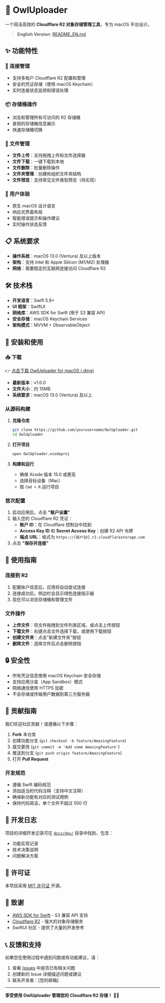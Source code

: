 # 🦉 OwlUploader

一个简洁高效的 **Cloudflare R2 对象存储管理工具**，专为 macOS 平台设计。

> **English Version**: [README_EN.md](README_EN.md)

## ✨ 功能特性

### 🔗 连接管理
- 支持多账户 Cloudflare R2 配置和管理
- 安全的凭证存储（使用 macOS Keychain）
- 实时连接状态监控和错误处理

### 📦 存储桶操作
- 浏览和管理所有可访问的 R2 存储桶
- 直观的存储桶信息展示
- 快速存储桶切换

### 📁 文件管理
- **文件上传**：支持拖拽上传和文件选择器
- **文件下载**：一键下载到本地
- **文件删除**：批量删除操作
- **文件夹管理**：创建和组织文件夹结构
- **文件预览**：支持常见文件类型预览（待实现）

### 🎨 用户体验
- 原生 macOS 设计语言
- 响应式界面布局
- 智能错误提示和操作建议
- 实时操作状态反馈

## 📋 系统要求

- **操作系统**：macOS 13.0 (Ventura) 及以上版本
- **架构**：支持 Intel 和 Apple Silicon (M1/M2) 处理器
- **网络**：需要稳定的互联网连接访问 Cloudflare R2

## 🛠 技术栈

- **开发语言**：Swift 5.9+
- **UI 框架**：SwiftUI
- **网络库**：AWS SDK for Swift (用于 S3 兼容 API)
- **安全存储**：macOS Keychain Services
- **架构模式**：MVVM + ObservableObject

## 🚀 安装和使用

### 📥 下载

👉 [点击下载 OwlUploader for macOS (.dmg)](https://github.com/sanvibyfish/OwlUploader/releases/download/v1.0.0/OwlUploader.dmg)

- **最新版本**：v1.0.0
- **文件大小**：约 15MB
- **系统要求**：macOS 13.0 (Ventura) 及以上

### 从源码构建

1. **克隆仓库**
   ```bash
   git clone https://github.com/yourusername/OwlUploader.git
   cd OwlUploader
   ```

2. **打开项目**
   ```bash
   open OwlUploader.xcodeproj
   ```

3. **构建和运行**
   - 确保 Xcode 版本 15.0 或更高
   - 选择目标设备（Mac）
   - 按 `Cmd + R` 运行项目

### 首次配置

1. 启动应用后，点击 **"账户设置"**
2. 输入您的 Cloudflare R2 凭证：
   - **账户 ID**：在 Cloudflare 控制台中找到
   - **Access Key ID** 和 **Secret Access Key**：创建 R2 API 令牌
   - **端点 URL**：格式为 `https://[账户ID].r2.cloudflarestorage.com`
3. 点击 **"保存并连接"**

## 📖 使用指南

### 连接到 R2
1. 配置账户信息后，应用将自动尝试连接
2. 连接成功后，侧边栏会显示绿色连接指示器
3. 现在可以浏览存储桶和管理文件

### 文件操作
- **上传文件**：将文件拖拽到文件列表区域，或点击上传按钮
- **下载文件**：右键点击文件选择下载，或使用下载按钮
- **创建文件夹**：点击"新建文件夹"按钮
- **删除文件**：选择文件后点击删除按钮

## 🔒 安全性

- 所有凭证信息使用 macOS Keychain 安全存储
- 支持应用沙盒（App Sandbox）模式
- 网络通信使用 HTTPS 加密
- 不会存储或传输用户数据到第三方服务器

## 🤝 贡献指南

我们欢迎社区贡献！请遵循以下步骤：

1. **Fork** 本仓库
2. 创建功能分支 (`git checkout -b feature/AmazingFeature`)
3. 提交更改 (`git commit -m 'Add some AmazingFeature'`)
4. 推送到分支 (`git push origin feature/AmazingFeature`)
5. 打开 **Pull Request**

### 开发规范
- 遵循 Swift 编码规范
- 添加适当的代码注释（支持中文注释）
- 确保新功能有对应的测试用例
- 保持代码简洁，单个文件不超过 500 行

## 📝 开发日志

项目的详细开发记录可在 [`docs/dev/`](docs/dev/) 目录中找到，包含：
- 功能实现记录
- 技术决策说明
- 问题解决方案

## 📄 许可证

本项目采用 [MIT 许可证](LICENSE) 开源。

## 🙏 致谢

- [AWS SDK for Swift](https://github.com/awslabs/aws-sdk-swift) - S3 兼容 API 支持
- [Cloudflare R2](https://developers.cloudflare.com/r2/) - 强大的对象存储服务
- SwiftUI 社区 - 提供了大量的开发参考

## 📞 反馈和支持

如果您在使用过程中遇到问题或有功能建议，请：

1. 查看 [Issues](https://github.com/yourusername/OwlUploader/issues) 中是否已有相关问题
2. 创建新的 Issue 详细描述问题或建议
3. 联系开发者：[您的邮箱]

---

**享受使用 OwlUploader 管理您的 Cloudflare R2 存储！** 🦉✨ 